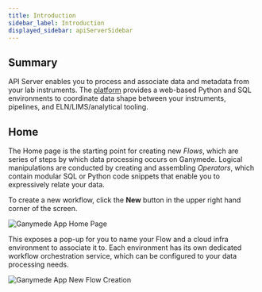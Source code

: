 ```yaml
---
title: Introduction
sidebar_label: Introduction
displayed_sidebar: apiServerSidebar
---
```


## Summary

API Server enables you to process and associate data and metadata from your lab instruments.  The [platform](https://www.ganymede.bio/#product) provides a web-based Python and SQL environments to coordinate data shape between your instruments, pipelines, and ELN/LIMS/analytical tooling.



## Home

The Home page is the starting point for creating new _Flows_, which are series of steps by which data processing occurs on Ganymede.  Logical manipulations are conducted by creating and assembling _Operators_, which contain modular SQL or Python code snippets that enable you to expressively relate your data.

To create a new workflow, click the **New** button in the upper right hand corner of the screen.

 ![Ganymede App Home Page](https://ganymede-bio.mo.cloudinary.net/apiServer/HomeScreen.png)

This exposes a pop-up for you to name your Flow and a cloud infra environment to associate it to.  Each environment has its own dedicated workflow orchestration service, which can be configured to your data processing needs.  

![Ganymede App New Flow Creation](https://ganymede-bio.mo.cloudinary.net/apiServer/HomeNewPipeline.png)
